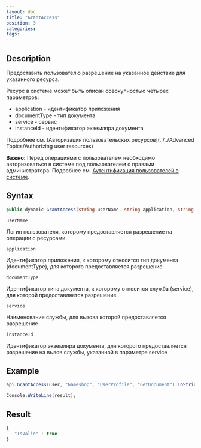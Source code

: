 ```yaml
---
layout: doc
title: "GrantAccess"
position: 3 
categories: 
tags:
---
```


## Description
Предоставить пользователю разрешение на указанное действие для указанного ресурса.

Ресурс в системе может быть описан совокупностью четырех параметров:

* application - идентификатор приложения
* documentType - тип документа
* service - сервис
* instanceId - идентификатор экземляра документа

Подробнее см. [Авторизация пользовательских ресурсов](../../Advanced Topics/Authorizing user resources)

**Важно:** Перед операциями с пользователем необходимо авторизоваться в системе под пользователем
с правами администратора. Подробнее см. [Аутентификация пользователей в системе](../../SignInApi/SignInInternal).

## Syntax
```csharp
public dynamic GrantAccess(string userName, string application, string documentType = null, string service = null, string instanceId = null)
```

`userName` 

Логин пользователя, которому предоставляется разрешение на операции с ресурсами.

`application`

Идентификатор приложения, к которому относится тип документа (documentType), для которого предоставляется 
разрешение.

`documentType`

Идентификатор типа документа, к которому относится служба (service), для которой предоставляется 
разрешение

`service`

Наименование службы, для вызова которой предоставляется разрешение

`instanceId` 

Идентификатор экземляра документа, для которого предоставляется разрешение на вызов службы, 
указанной в параметре service

## Example

```csharp
api.GrantAccess(user, "Gameshop", "UserProfile", "GetDocument").ToString()

Сonsole.WriteLine(result);
```

## Result
```js
{
   "IsValid" : true
}
```
